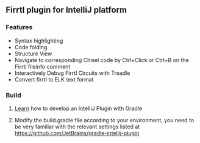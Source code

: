 ## Firrtl plugin for IntelliJ platform

### Features

- Syntax highlighting
- Code folding
- Structure View
- Navigate to corresponding Chisel code by Ctrl+Click or Ctrl+B on the Firrtl fileinfo comment
- Interactively Debug Firrtl Circuits with Treadle
- Convert firrtl to ELK text format

### Build

1. [Learn](https://plugins.jetbrains.com/docs/intellij/basics.html) how to develop an IntelliJ Plugin with Gradle

2. Modify the build.gradle file according to your environment, you need to be very familiar with the relevant settings listed at https://github.com/JetBrains/gradle-intellij-plugin